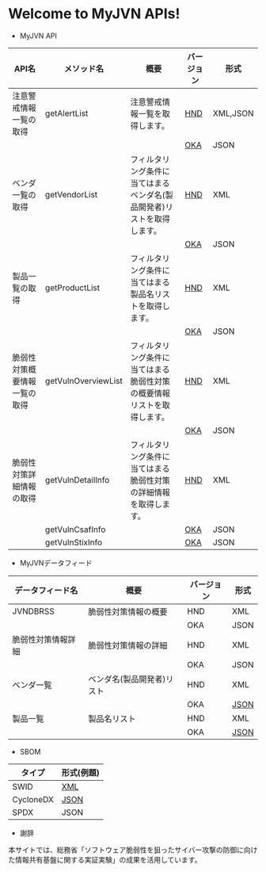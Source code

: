 # Welcome to MyJVN APIs!

* MyJVN API

| API名 | メソッド名 | 概要 | バージョン | 形式 |
| ---- | ---- | ---- | ---- | ---- | 
| 注意警戒情報一覧の取得 | getAlertList | 注意警戒情報一覧を取得します。 | [ HND ](getAlertList_api_hnd.md) | XML,JSON | 
| | | | [ OKA ](getAlertList_api_oka.md) | JSON | 
| ベンダ一覧の取得 | getVendorList | フィルタリング条件に当てはまるベンダ名(製品開発者)リストを取得します。 | [ HND ](getVendorList_api_hnd.md) | XML | 
| | | | [ OKA ](getVendorList_api_oka.md) | JSON | 
| 製品一覧の取得 | getProductList | フィルタリング条件に当てはまる製品名リストを取得します。 | [ HND ](getProductList_api_hnd.md) | XML | 
| | | | [ OKA ](getProductList_api_oka.md) | JSON | 
| 脆弱性対策概要情報一覧の取得 | getVulnOverviewList | フィルタリング条件に当てはまる脆弱性対策の概要情報リストを取得します。 | [ HND ](getVulnOverviewList_api_hnd.md) | XML | 
| | | | [ OKA ](getVulnOverviewList_api_oka.md) | JSON | 
| 脆弱性対策詳細情報の取得 | getVulnDetailInfo | フィルタリング条件に当てはまる脆弱性対策の詳細情報を取得します。 | [ HND ](getVulnDetailInfo_api_hnd.md) | XML | 
| | getVulnCsafInfo | | [ OKA ](getVulnCsafInfo_api_oka.md) | JSON | 
| | getVulnStixInfo | | [ OKA ](getVulnStixInfo_api_oka.md) | JSON | 


* MyJVNデータフィード

| データフィード名 | 概要 | バージョン | 形式 |
| ---- | ---- | ---- | ---- | 
| JVNDBRSS | 脆弱性対策情報の概要 | HND | XML |
| | | OKA | JSON |
| 脆弱性対策情報詳細 | 脆弱性対策情報の詳細 | HND | XML |
| | | OKA | JSON |
| ベンダ一覧 | ベンダ名(製品開発者)リスト | HND | XML |
| | | OKA | [ JSON ](examples/jvnVendorDictionary_oka.json) |
| 製品一覧 | 製品名リスト | HND | XML |
| | | OKA | [ JSON ](examples/jvnProductDictionary_oka.json) |


* SBOM

| タイプ | 形式(例題) |
| ---- | ---- |
| SWID | [ XML ](sbom-swid.xml) |
| CycloneDX | [ JSON ](examples/sbom-cyclonedx.json) |
| SPDX | JSON |


* 謝辞

本サイトでは、総務省「ソフトウェア脆弱性を狙ったサイバー攻撃の防御に向けた情報共有基盤に関する実証実験」の成果を活用しています。 
